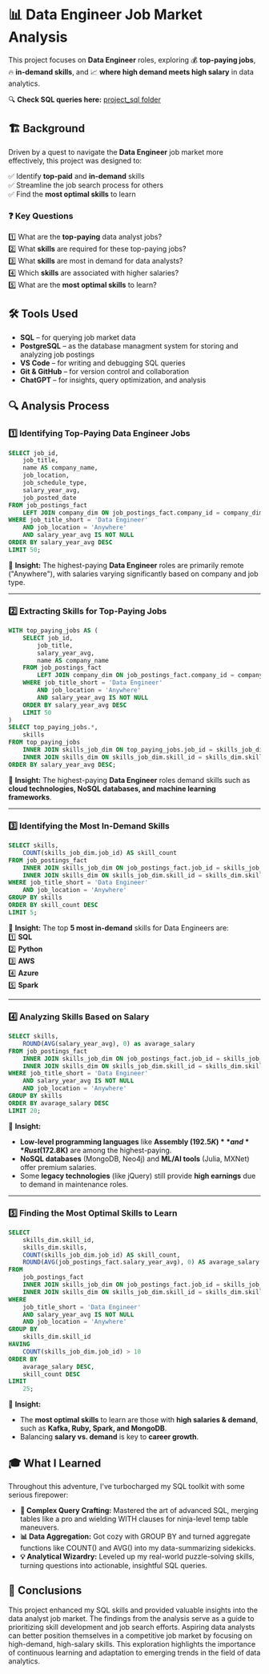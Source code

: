 # 📊 Data Engineer Job Market Analysis  

This project focuses on **Data Engineer** roles, exploring 💰 **top-paying jobs**, 🔥 **in-demand skills**, and 📈 **where high demand meets high salary** in data analytics.  

🔍 **Check SQL queries here:** [project_sql folder](/project_sql/) 

## 🏗 Background

Driven by a quest to navigate the **Data Engineer** job market more effectively, this project was designed to:  

✅ Identify **top-paid** and **in-demand** skills  
✅ Streamline the job search process for others  
✅ Find the **most optimal skills** to learn  

### ❓ Key Questions

1️⃣ What are the **top-paying** data analyst jobs?  
2️⃣ What **skills** are required for these top-paying jobs?  
3️⃣ What **skills** are most in demand for data analysts?  
4️⃣ Which **skills** are associated with higher salaries?  
5️⃣ What are the **most optimal skills** to learn?  

## 🛠 Tools Used  

- **SQL** – for querying job market data  
- **PostgreSQL** – as the database managment system for storing and analyzing job postings
- **VS Code** – for writing and debugging SQL queries 
- **Git & GitHub** – for version control and collaboration
- **ChatGPT** – for insights, query optimization, and analysis 

## 🔍 Analysis Process  

### **1️⃣ Identifying Top-Paying Data Engineer Jobs**  

```sql
SELECT job_id,
    job_title,
    name AS company_name,
    job_location,
    job_schedule_type,
    salary_year_avg,
    job_posted_date
FROM job_postings_fact
    LEFT JOIN company_dim ON job_postings_fact.company_id = company_dim.company_id
WHERE job_title_short = 'Data Engineer'
    AND job_location = 'Anywhere'
    AND salary_year_avg IS NOT NULL
ORDER BY salary_year_avg DESC
LIMIT 50;
```
📌 **Insight:** The highest-paying **Data Engineer** roles are primarily remote ("Anywhere"), with salaries varying significantly based on company and job type.  

---

### **2️⃣ Extracting Skills for Top-Paying Jobs**  

```sql
WITH top_paying_jobs AS (
    SELECT job_id,
        job_title,
        salary_year_avg,
        name AS company_name
    FROM job_postings_fact
        LEFT JOIN company_dim ON job_postings_fact.company_id = company_dim.company_id
    WHERE job_title_short = 'Data Engineer'
        AND job_location = 'Anywhere'
        AND salary_year_avg IS NOT NULL
    ORDER BY salary_year_avg DESC
    LIMIT 50
)
SELECT top_paying_jobs.*,
    skills
FROM top_paying_jobs
    INNER JOIN skills_job_dim ON top_paying_jobs.job_id = skills_job_dim.job_id
    INNER JOIN skills_dim ON skills_job_dim.skill_id = skills_dim.skill_id
ORDER BY salary_year_avg DESC;
```
📌 **Insight:** The highest-paying **Data Engineer** roles demand skills such as **cloud technologies, NoSQL databases, and machine learning frameworks**.  

---

### **3️⃣ Identifying the Most In-Demand Skills**  

```sql
SELECT skills,
    COUNT(skills_job_dim.job_id) AS skill_count
FROM job_postings_fact
    INNER JOIN skills_job_dim ON job_postings_fact.job_id = skills_job_dim.job_id
    INNER JOIN skills_dim ON skills_job_dim.skill_id = skills_dim.skill_id
WHERE job_title_short = 'Data Engineer'
    AND job_location = 'Anywhere'
GROUP BY skills
ORDER BY skill_count DESC
LIMIT 5;
```
📌 **Insight:** The top **5 most in-demand** skills for Data Engineers are:  
1️⃣ **SQL**  
2️⃣ **Python**  
3️⃣ **AWS**  
4️⃣ **Azure**  
5️⃣ **Spark**  

---

### **4️⃣ Analyzing Skills Based on Salary**  

```sql
SELECT skills,
    ROUND(AVG(salary_year_avg), 0) as avarage_salary
FROM job_postings_fact
    INNER JOIN skills_job_dim ON job_postings_fact.job_id = skills_job_dim.job_id
    INNER JOIN skills_dim ON skills_job_dim.skill_id = skills_dim.skill_id
WHERE job_title_short = 'Data Engineer'
    AND salary_year_avg IS NOT NULL
    AND job_location = 'Anywhere'
GROUP BY skills
ORDER BY avarage_salary DESC
LIMIT 20;
```
📌 **Insight:**  
- **Low-level programming languages** like **Assembly ($192.5K)** and **Rust ($172.8K)** are among the highest-paying.  
- **NoSQL databases** (MongoDB, Neo4j) and **ML/AI tools** (Julia, MXNet) offer premium salaries.  
- Some **legacy technologies** (like jQuery) still provide **high earnings** due to demand in maintenance roles.  

---

### **5️⃣ Finding the Most Optimal Skills to Learn**  

```sql
SELECT
    skills_dim.skill_id,
    skills_dim.skills,
    COUNT(skills_job_dim.job_id) AS skill_count,
    ROUND(AVG(job_postings_fact.salary_year_avg), 0) AS avarage_salary
FROM
    job_postings_fact
    INNER JOIN skills_job_dim ON job_postings_fact.job_id = skills_job_dim.job_id
    INNER JOIN skills_dim ON skills_job_dim.skill_id = skills_dim.skill_id
WHERE
    job_title_short = 'Data Engineer'
    AND salary_year_avg IS NOT NULL
    AND job_location = 'Anywhere'
GROUP BY
    skills_dim.skill_id
HAVING
    COUNT(skills_job_dim.job_id) > 10
ORDER BY
    avarage_salary DESC,
    skill_count DESC
LIMIT
    25;
```
📌 **Insight:**  
- The **most optimal skills** to learn are those with **high salaries & demand**, such as **Kafka, Ruby, Spark, and MongoDB**.  
- Balancing **salary vs. demand** is key to **career growth**. 

## 🎓 What I Learned  

Throughout this adventure, I've turbocharged my SQL toolkit with some serious firepower:

- **🧩 Complex Query Crafting:** Mastered the art of advanced SQL, merging tables like a pro and wielding WITH clauses for ninja-level temp table maneuvers.
- **📊 Data Aggregation:** Got cozy with GROUP BY and turned aggregate functions like COUNT() and AVG() into my data-summarizing sidekicks.
- **💡 Analytical Wizardry:** Leveled up my real-world puzzle-solving skills, turning questions into actionable, insightful SQL queries.

## 🎯 Conclusions  

This project enhanced my SQL skills and provided valuable insights into the data analyst job market. The findings from the analysis serve as a guide to prioritizing skill development and job search efforts. Aspiring data analysts can better position themselves in a competitive job market by focusing on high-demand, high-salary skills. This exploration highlights the importance of continuous learning and adaptation to emerging trends in the field of data analytics.
